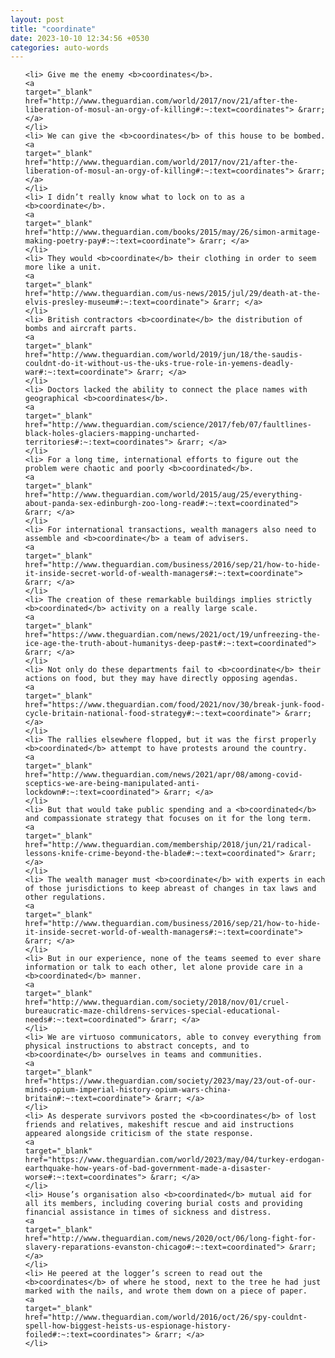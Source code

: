 ```yaml
---
layout: post
title: "coordinate"
date: 2023-10-10 12:34:56 +0530
categories: auto-words
---
```

<ol>

    <li> Give me the enemy <b>coordinates</b>.
    <a 
    target="_blank" 
    href="http://www.theguardian.com/world/2017/nov/21/after-the-liberation-of-mosul-an-orgy-of-killing#:~:text=coordinates"> &rarr; </a>
    </li>
    <li> We can give the <b>coordinates</b> of this house to be bombed.
    <a 
    target="_blank" 
    href="http://www.theguardian.com/world/2017/nov/21/after-the-liberation-of-mosul-an-orgy-of-killing#:~:text=coordinates"> &rarr; </a>
    </li>
    <li> I didn’t really know what to lock on to as a <b>coordinate</b>.
    <a 
    target="_blank" 
    href="http://www.theguardian.com/books/2015/may/26/simon-armitage-making-poetry-pay#:~:text=coordinate"> &rarr; </a>
    </li>
    <li> They would <b>coordinate</b> their clothing in order to seem more like a unit.
    <a 
    target="_blank" 
    href="http://www.theguardian.com/us-news/2015/jul/29/death-at-the-elvis-presley-museum#:~:text=coordinate"> &rarr; </a>
    </li>
    <li> British contractors <b>coordinate</b> the distribution of bombs and aircraft parts.
    <a 
    target="_blank" 
    href="http://www.theguardian.com/world/2019/jun/18/the-saudis-couldnt-do-it-without-us-the-uks-true-role-in-yemens-deadly-war#:~:text=coordinate"> &rarr; </a>
    </li>
    <li> Doctors lacked the ability to connect the place names with geographical <b>coordinates</b>.
    <a 
    target="_blank" 
    href="http://www.theguardian.com/science/2017/feb/07/faultlines-black-holes-glaciers-mapping-uncharted-territories#:~:text=coordinates"> &rarr; </a>
    </li>
    <li> For a long time, international efforts to figure out the problem were chaotic and poorly <b>coordinated</b>.
    <a 
    target="_blank" 
    href="http://www.theguardian.com/world/2015/aug/25/everything-about-panda-sex-edinburgh-zoo-long-read#:~:text=coordinated"> &rarr; </a>
    </li>
    <li> For international transactions, wealth managers also need to assemble and <b>coordinate</b> a team of advisers.
    <a 
    target="_blank" 
    href="http://www.theguardian.com/business/2016/sep/21/how-to-hide-it-inside-secret-world-of-wealth-managers#:~:text=coordinate"> &rarr; </a>
    </li>
    <li> The creation of these remarkable buildings implies strictly <b>coordinated</b> activity on a really large scale.
    <a 
    target="_blank" 
    href="https://www.theguardian.com/news/2021/oct/19/unfreezing-the-ice-age-the-truth-about-humanitys-deep-past#:~:text=coordinated"> &rarr; </a>
    </li>
    <li> Not only do these departments fail to <b>coordinate</b> their actions on food, but they may have directly opposing agendas.
    <a 
    target="_blank" 
    href="https://www.theguardian.com/food/2021/nov/30/break-junk-food-cycle-britain-national-food-strategy#:~:text=coordinate"> &rarr; </a>
    </li>
    <li> The rallies elsewhere flopped, but it was the first properly <b>coordinated</b> attempt to have protests around the country.
    <a 
    target="_blank" 
    href="http://www.theguardian.com/news/2021/apr/08/among-covid-sceptics-we-are-being-manipulated-anti-lockdown#:~:text=coordinated"> &rarr; </a>
    </li>
    <li> But that would take public spending and a <b>coordinated</b> and compassionate strategy that focuses on it for the long term.
    <a 
    target="_blank" 
    href="http://www.theguardian.com/membership/2018/jun/21/radical-lessons-knife-crime-beyond-the-blade#:~:text=coordinated"> &rarr; </a>
    </li>
    <li> The wealth manager must <b>coordinate</b> with experts in each of those jurisdictions to keep abreast of changes in tax laws and other regulations.
    <a 
    target="_blank" 
    href="http://www.theguardian.com/business/2016/sep/21/how-to-hide-it-inside-secret-world-of-wealth-managers#:~:text=coordinate"> &rarr; </a>
    </li>
    <li> But in our experience, none of the teams seemed to ever share information or talk to each other, let alone provide care in a <b>coordinated</b> manner.
    <a 
    target="_blank" 
    href="http://www.theguardian.com/society/2018/nov/01/cruel-bureaucratic-maze-childrens-services-special-educational-needs#:~:text=coordinated"> &rarr; </a>
    </li>
    <li> We are virtuoso communicators, able to convey everything from physical instructions to abstract concepts, and to <b>coordinate</b> ourselves in teams and communities.
    <a 
    target="_blank" 
    href="https://www.theguardian.com/society/2023/may/23/out-of-our-minds-opium-imperial-history-opium-wars-china-britain#:~:text=coordinate"> &rarr; </a>
    </li>
    <li> As desperate survivors posted the <b>coordinates</b> of lost friends and relatives, makeshift rescue and aid instructions appeared alongside criticism of the state response.
    <a 
    target="_blank" 
    href="https://www.theguardian.com/world/2023/may/04/turkey-erdogan-earthquake-how-years-of-bad-government-made-a-disaster-worse#:~:text=coordinates"> &rarr; </a>
    </li>
    <li> House’s organisation also <b>coordinated</b> mutual aid for all its members, including covering burial costs and providing financial assistance in times of sickness and distress.
    <a 
    target="_blank" 
    href="http://www.theguardian.com/news/2020/oct/06/long-fight-for-slavery-reparations-evanston-chicago#:~:text=coordinated"> &rarr; </a>
    </li>
    <li> He peered at the logger’s screen to read out the <b>coordinates</b> of where he stood, next to the tree he had just marked with the nails, and wrote them down on a piece of paper.
    <a 
    target="_blank" 
    href="http://www.theguardian.com/world/2016/oct/26/spy-couldnt-spell-how-biggest-heists-us-espionage-history-foiled#:~:text=coordinates"> &rarr; </a>
    </li>